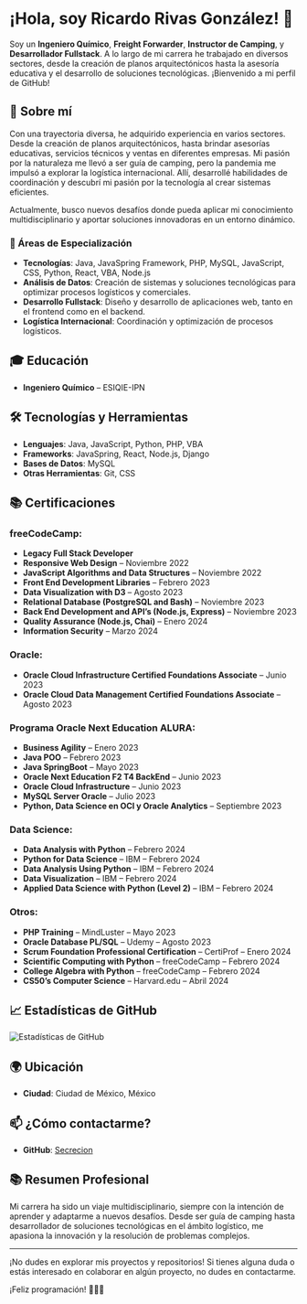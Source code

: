 # ¡Hola, soy Ricardo Rivas González! 👋

Soy un **Ingeniero Químico**, **Freight Forwarder**, **Instructor de Camping**, y **Desarrollador Fullstack**. A lo largo de mi carrera he trabajado en diversos sectores, desde la creación de planos arquitectónicos hasta la asesoría educativa y el desarrollo de soluciones tecnológicas. ¡Bienvenido a mi perfil de GitHub!

## 🚀 Sobre mí
Con una trayectoria diversa, he adquirido experiencia en varios sectores. Desde la creación de planos arquitectónicos, hasta brindar asesorías educativas, servicios técnicos y ventas en diferentes empresas. Mi pasión por la naturaleza me llevó a ser guía de camping, pero la pandemia me impulsó a explorar la logística internacional. Allí, desarrollé habilidades de coordinación y descubrí mi pasión por la tecnología al crear sistemas eficientes. 

Actualmente, busco nuevos desafíos donde pueda aplicar mi conocimiento multidisciplinario y aportar soluciones innovadoras en un entorno dinámico.

### 💼 Áreas de Especialización
- **Tecnologías**: Java, JavaSpring Framework, PHP, MySQL, JavaScript, CSS, Python, React, VBA, Node.js
- **Análisis de Datos**: Creación de sistemas y soluciones tecnológicas para optimizar procesos logísticos y comerciales.
- **Desarrollo Fullstack**: Diseño y desarrollo de aplicaciones web, tanto en el frontend como en el backend.
- **Logística Internacional**: Coordinación y optimización de procesos logísticos.

## 🎓 Educación
- **Ingeniero Químico** – ESIQIE-IPN

## 🛠️ Tecnologías y Herramientas
- **Lenguajes**: Java, JavaScript, Python, PHP, VBA
- **Frameworks**: JavaSpring, React, Node.js, Django
- **Bases de Datos**: MySQL
- **Otras Herramientas**: Git, CSS

## 📚 Certificaciones

### freeCodeCamp:
- **Legacy Full Stack Developer**  
- **Responsive Web Design** – Noviembre 2022
- **JavaScript Algorithms and Data Structures** – Noviembre 2022
- **Front End Development Libraries** – Febrero 2023
- **Data Visualization with D3** – Agosto 2023
- **Relational Database (PostgreSQL and Bash)** – Noviembre 2023
- **Back End Development and API’s (Node.js, Express)** – Noviembre 2023
- **Quality Assurance (Node.js, Chai)** – Enero 2024
- **Information Security** – Marzo 2024

### Oracle:
- **Oracle Cloud Infrastructure Certified Foundations Associate** – Junio 2023
- **Oracle Cloud Data Management Certified Foundations Associate** – Agosto 2023

### Programa Oracle Next Education ALURA:
- **Business Agility** – Enero 2023
- **Java POO** – Febrero 2023
- **Java SpringBoot** – Mayo 2023
- **Oracle Next Education F2 T4 BackEnd** – Junio 2023
- **Oracle Cloud Infrastructure** – Junio 2023
- **MySQL Server Oracle** – Julio 2023
- **Python, Data Science en OCI y Oracle Analytics** – Septiembre 2023

### Data Science:
- **Data Analysis with Python** – Febrero 2024
- **Python for Data Science** – IBM – Febrero 2024
- **Data Analysis Using Python** – IBM – Febrero 2024
- **Data Visualization** – IBM – Febrero 2024
- **Applied Data Science with Python (Level 2)** – IBM – Febrero 2024

### Otros:
- **PHP Training** – MindLuster – Mayo 2023
- **Oracle Database PL/SQL** – Udemy – Agosto 2023
- **Scrum Foundation Professional Certification** – CertiProf – Enero 2024
- **Scientific Computing with Python** – freeCodeCamp – Febrero 2024
- **College Algebra with Python** – freeCodeCamp – Febrero 2024
- **CS50’s Computer Science** – Harvard.edu – Abril 2024

## 📈 Estadísticas de GitHub
![Estadísticas de GitHub](https://github-readme-stats.vercel.app/api?username=Secrecion&show_icons=true&count_private=true)

## 🌍 Ubicación
- **Ciudad**: Ciudad de México, México

## 📫 ¿Cómo contactarme?
- **GitHub**: [Secrecion](https://github.com/Secrecion)

## 📚 Resumen Profesional
Mi carrera ha sido un viaje multidisciplinario, siempre con la intención de aprender y adaptarme a nuevos desafíos. Desde ser guía de camping hasta desarrollador de soluciones tecnológicas en el ámbito logístico, me apasiona la innovación y la resolución de problemas complejos.

---

¡No dudes en explorar mis proyectos y repositorios! Si tienes alguna duda o estás interesado en colaborar en algún proyecto, no dudes en contactarme.

¡Feliz programación! 👨‍💻🚀
